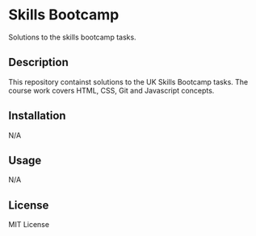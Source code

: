 # Skills Bootcamp
Solutions to the skills bootcamp tasks.

## Description
This repository containst solutions to the UK Skills Bootcamp tasks. The course work covers HTML, CSS, Git and Javascript concepts.

## Installation
N/A

## Usage
N/A

## License
MIT License
